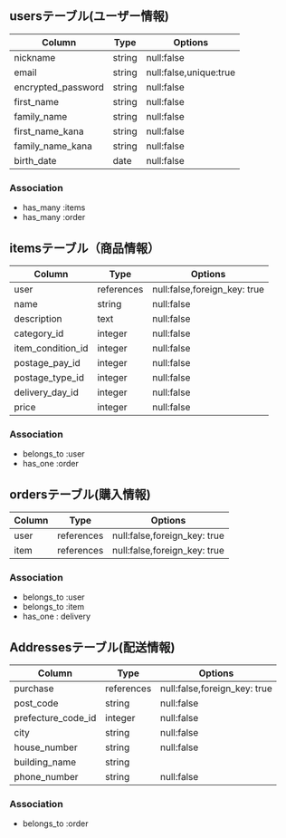 ## usersテーブル(ユーザー情報)

|Column            |Type  |Options               |
|------------------|------|----------------------|
|nickname          |string|null:false            |
|email             |string|null:false,unique:true|
|encrypted_password|string|null:false            |
|first_name        |string|null:false            |
|family_name       |string|null:false            |
|first_name_kana   |string|null:false            |
|family_name_kana  |string|null:false            |
|birth_date        |date  |null:false            |

### Association
- has_many :items
- has_many :order

## itemsテーブル（商品情報）

|Column           |Type      |Options                     |
|-----------------|----------|----------------------------|
|user             |references|null:false,foreign_key: true|
|name             |string    |null:false                  |
|description      |text      |null:false                  |
|category_id      |integer   |null:false                  |
|item_condition_id|integer   |null:false                  |
|postage_pay_id   |integer   |null:false                  |
|postage_type_id  |integer   |null:false                  |
|delivery_day_id  |integer   |null:false                  |
|price            |integer   |null:false                  |

### Association
- belongs_to :user
- has_one :order

## ordersテーブル(購入情報)

|Column|Type      |Options                     |
|------|----------|----------------------------|
|user  |references|null:false,foreign_key: true|
|item  |references|null:false,foreign_key: true|

### Association

- belongs_to :user
- belongs_to :item
- has_one : delivery

## Addressesテーブル(配送情報)

|Column            |Type      |Options                     |
|------------------|----------|----------------------------|
|purchase          |references|null:false,foreign_key: true|
|post_code         |string    |null:false                  |
|prefecture_code_id|integer   |null:false                  |
|city              |string    |null:false                  |
|house_number      |string    |null:false                  |
|building_name     |string    |                            |
|phone_number      |string    |null:false                  |

### Association

- belongs_to :order

